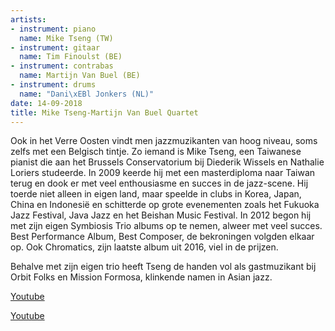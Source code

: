 ```yaml
---
artists:
- instrument: piano
  name: Mike Tseng (TW)
- instrument: gitaar
  name: Tim Finoulst (BE)
- instrument: contrabas
  name: Martijn Van Buel (BE)
- instrument: drums
  name: "Dani\xEBl Jonkers (NL)"
date: 14-09-2018
title: Mike Tseng-Martijn Van Buel Quartet
---
```

Ook in het Verre Oosten vindt men jazzmuzikanten van hoog niveau, soms zelfs met een Belgisch 
tintje. Zo iemand is Mike Tseng, een Taiwanese pianist die aan het Brussels Conservatorium bij 
Diederik Wissels en Nathalie Loriers studeerde. In 2009 keerde hij met een masterdiploma naar Taiwan 
terug en dook er met veel enthousiasme en succes in de jazz-scene. Hij toerde niet alleen in eigen 
land, maar speelde in clubs in Korea, Japan, China en Indonesië en schitterde op grote evenementen 
zoals het Fukuoka Jazz Festival, Java Jazz en het Beishan Music Festival. In 2012 begon hij met zijn 
eigen Symbiosis Trio albums op te nemen, alweer met veel succes. Best Performance Album, Best Composer, 
de bekroningen volgden elkaar op. Ook Chromatics, zijn laatste album uit 2016, viel in de prijzen. 

Behalve met zijn eigen trio heeft Tseng de handen vol als gastmuzikant bij Orbit Folks en Mission 
Formosa, klinkende namen in Asian jazz.

[Youtube](https://www.youtube.com/watch?v=ze8MzvzTgPs) 

[Youtube](https://www.youtube.com/watch?v=w5zm6d-9xJg)
